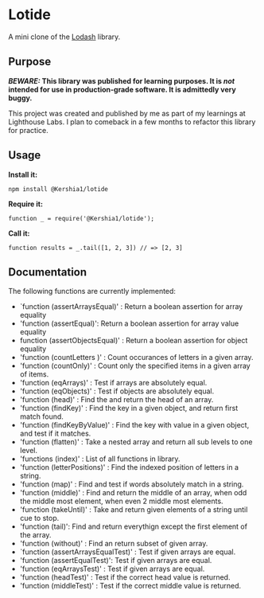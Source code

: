 # Lotide

A mini clone of the [Lodash](https://lodash.com) library.

## Purpose

**_BEWARE:_ This library was published for learning purposes. It is _not_ intended for use in production-grade software. It is admittedly very buggy.**

This project was created and published by me as part of my learnings at Lighthouse Labs. I plan to comeback in a few months to refactor this library for practice.

## Usage

**Install it:**

`npm install @Kershia1/lotide`

**Require it:**

`function
 _ = require('@Kershia1/lotide');`

**Call it:**

`function
 results = _.tail([1, 2, 3]) // => [2, 3]`

## Documentation

The following functions are currently implemented:

* `function (assertArraysEqual)' : Return a boolean assertion for array equality 
* 'function (assertEqual)':  Return a boolean assertion for array value equality
* function (assertObjectsEqual)' :  Return a boolean assertion for object equality
* 'function (countLetters )' : Count occurances of letters in a given array.
* 'function (countOnly)' : Count only the specified items in a given array of items.
* 'function (eqArrays)' : Test if arrays are absolutely equal. 
* 'function (eqObjects)' : Test if objects are absolutely equal. 
* 'function (head)' : Find the and return the head of an array. 
* 'function (findKey)' : Find the key in a given object, and return first match found.
* 'function (findKeyByValue)' : Find the key with value in a given object, and  test if it matches.
* 'function (flatten)' : Take a nested array and return all sub levels to one level.
* 'functions (index)' : List of all functions in library.
* 'function (letterPositions)' : Find the indexed position of letters in a string.
* 'function (map)' : Find and test if words absolutely match in a string.
* 'function (middle)' : Find and return the middle of an array, when odd the middle most element, when even 2 middle most elements.
* 'function (takeUntil)' : Take and return given elements of a string until cue to stop.
* 'function (tail)': Find and return everythign except the first element of the array. 
* 'function (without)' : Find an return subset of given array.
* `function (assertArraysEqualTest)' : Test if given arrays are equal.
* 'function (assertEqualTest)': Test if given arrays are equal.
* 'function (eqArraysTest)' : Test if given arrays are equal.
* 'function (headTest)' : Test if the correct head value is returned.
* 'function (middleTest)' : Test if the correct middle value is returned.
